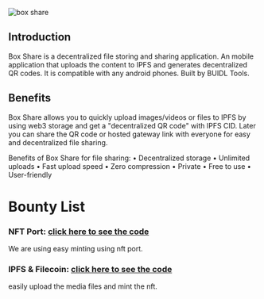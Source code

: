 ![box share](https://user-images.githubusercontent.com/102347045/192471753-97a9b33c-c555-4620-a089-095713c620b4.png)


## Introduction

Box Share is a decentralized file storing and sharing application. An mobile application that uploads the content to IPFS and generates decentralized QR codes. It is compatible with any android phones. Built by BUIDL Tools.

## Benefits

Box Share allows you to quickly upload images/videos or files to IPFS by using web3 storage and get a "decentralized QR code" with IPFS CID. Later you can share the QR code or hosted gateway link with everyone for easy and decentralized file sharing.
      
Benefits of Box Share for file sharing:
  • Decentralized storage
  • Unlimited uploads
  • Fast upload speed
  • Zero compression
  • Private
  • Free to use
  • User-friendly

# Bounty List 

### NFT Port: [click here to see the code](https://github.com/xcryptoshadow/BoxShare/blob/63534549becb3424aef62f10ce1bfeeeafe21c03/lib/services/mint_service.dart)
We are using easy minting using nft port.

### IPFS & Filecoin: [click here to see the code](https://github.com/xcryptoshadow/BoxShare/blob/63534549becb3424aef62f10ce1bfeeeafe21c03/lib/services/mint_service.dart)
easily upload the media files and mint the nft.
